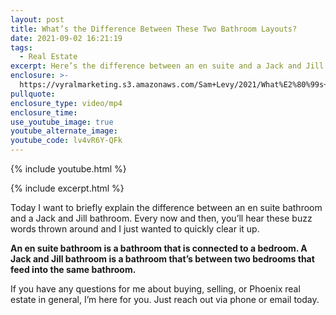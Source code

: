 ```yaml
---
layout: post
title: What’s the Difference Between These Two Bathroom Layouts?
date: 2021-09-02 16:21:19
tags:
  - Real Estate
excerpt: Here’s the difference between an en suite and a Jack and Jill bathroom.
enclosure: >-
  https://vyralmarketing.s3.amazonaws.com/Sam+Levy/2021/What%E2%80%99s+the+Difference+Between+These+Two+Bathroom+Layouts_.mp4
pullquote:
enclosure_type: video/mp4
enclosure_time:
use_youtube_image: true
youtube_alternate_image:
youtube_code: lv4vR6Y-QFk
---
```

{% include youtube.html %}

{% include excerpt.html %}

Today I want to briefly explain the difference between an en suite bathroom and a Jack and Jill bathroom. Every now and then, you’ll hear these buzz words thrown around and I just wanted to quickly clear it up.&nbsp;

**An en suite bathroom is a bathroom that is connected to a bedroom. A Jack and Jill bathroom is a bathroom that’s between two bedrooms that feed into the same bathroom.&nbsp;**

If you have any questions for me about buying, selling, or Phoenix real estate in general, I’m here for you. Just reach out via phone or email today.
